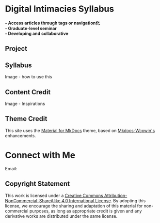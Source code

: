 # Digital Intimacies Syllabus

**- Access articles through tags or navigation化**  
**- Graduate-level seminar**  
**- Developing and collaborative**  

## Project

## Syllabus

Image - how to use this

## Content Credit

Image - Inspirations

## Theme Credit

This site uses the [Material for MkDocs](https://squidfunk.github.io/mkdocs-material/) theme, based on [Mkdocs-Wcowin's](https://github.com/Wcowin/Mkdocs-Wcowin/tree/main) enhancements.

# Connect with Me

Email:


## Copyright Statement

This work is licensed under a [Creative Commons Attribution-NonCommercial-ShareAlike 4.0 International License](https://creativecommons.org/licenses/by-nc-sa/4.0). By adopting this license, we encourage the sharing and adaptation of this material for non-commercial purposes, as long as appropriate credit is given and any derivative works are distributed under the same license.